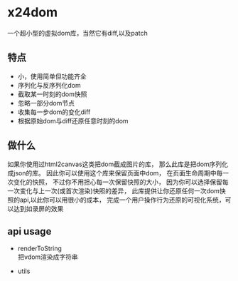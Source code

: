 # x24dom
一个超小型的虚拟dom库，当然它有diff,以及patch

## 特点
- 小，使用简单但功能齐全
- 序列化与反序列化dom
- 截取某一时刻的dom快照
- 忽略一部分dom节点
- 收集每一步dom的变化diff
- 根据原始dom与diff还原任意时刻的dom

## 做什么
如果你使用过html2canvas这类把dom截成图片的库，
那么此库是把dom序列化成json的库。
因此你可以使用这个库来保留页面中dom，
在页面生命周期中每一次变化的快照，
不过你不用担心每一次保留快照的大小，
因为你可以选择保留每一次变化与上一次(或首次渲染)快照的差异，
此库提供让你还原任何一次dom快照的api,以此你可以用很小的成本，
完成一个用户操作行为还原的可视化系统，可以达到如录屏的效果

## api usage
- renderToString  
把vdom渲染成字符串


- utils 
